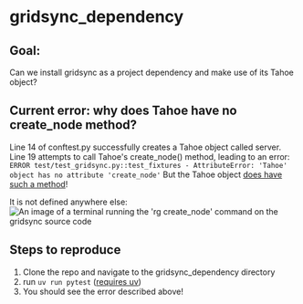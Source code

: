 # gridsync_dependency
## Goal:
Can we install gridsync as a project dependency and make use of its Tahoe object?

## Current error: why does Tahoe have no create_node method?
Line 14 of conftest.py successfully creates a Tahoe object called server.
Line 19 attempts to call Tahoe's create_node() method, leading to an error: `ERROR test/test_gridsync.py::test_fixtures - AttributeError: 'Tahoe' object has no attribute 'create_node'`
But the Tahoe object [does have such a method](https://github.com/gridsync/gridsync/blob/29edd61fa7dbd856fe757f0f11e911ebf6a44cab/gridsync/tahoe.py#L420)!

It is not defined anywhere else:
![An image of a terminal running the 'rg create_node' command on the gridsync source code](https://imgur.com/carbon-110dlO2 "Carbon image")
## Steps to reproduce
1. Clone the repo and navigate to the gridsync_dependency directory
2. run `uv run pytest` ([requires uv](https://docs.astral.sh/uv/))
3. You should see the error described above!